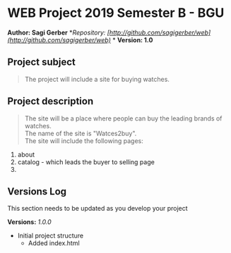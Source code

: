 # WEB Project 2019 Semester B - BGU
**Author: Sagi Gerber**
**Repository:
[http://github.com/sagigerber/web](http://github.com/sagigerber/web)*
*
**Version: 1.0**
## Project subject
> The project will include a site for buying watches. 
## Project description
> The site will be a place where people can buy the leading brands of watches. <br/> 
The name of the site is "Watces2buy".<br/>
The site will include the following pages:
1. about
2. catalog - which leads the buyer to selling page
3. 
## Versions Log
 This section needs to be updated as you develop your project

**Versions:**
*1.0.0*
- Initial project structure 
    - Added index.html